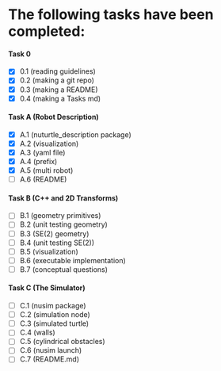 # The following tasks have been completed: 

#### Task 0
- [x]   0.1 (reading guidelines)
- [x]   0.2 (making a git repo)
- [x]   0.3 (making a README)
- [x]   0.4 (making a Tasks md)

#### Task A (Robot Description)
- [x] A.1 (nuturtle_description package)
- [x] A.2 (visualization)
- [x] A.3 (yaml file) 
- [x] A.4 (prefix)
- [x] A.5 (multi robot) 
- [ ] A.6 (README)

#### Task B (C++ and 2D Transforms) 
- [ ] B.1 (geometry primitives)
- [ ] B.2 (unit testing geometry)
- [ ] B.3 (SE(2) geometry)
- [ ] B.4 (unit testing SE(2)) 
- [ ] B.5 (visualization)
- [ ] B.6 (executable implementation)
- [ ] B.7 (conceptual questions)

#### Task C (The Simulator) 
- [ ] C.1 (nusim package)
- [ ] C.2 (simulation node)
- [ ] C.3 (simulated turtle)
- [ ] C.4 (walls)
- [ ] C.5 (cylindrical obstacles)
- [ ] C.6 (nusim launch)
- [ ] C.7 (README.md) 
